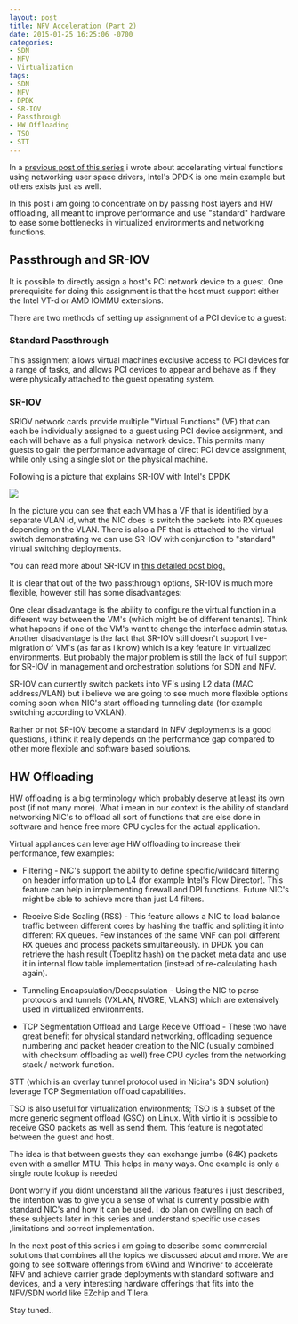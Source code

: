 ```yaml
---
layout: post
title: NFV Acceleration (Part 2)
date: 2015-01-25 16:25:06 -0700
categories:
- SDN
- NFV
- Virtualization
tags:
- SDN
- NFV
- DPDK
- SR-IOV
- Passthrough
- HW Offloading
- TSO
- STT
---
```


In a [previous post of this series](http://galsagie.github.io/sdn/nfv/virtualization/2015/01/21/nfv-acceleration/) i wrote about accelarating virtual functions using networking user space drivers, Intel's DPDK is one main example but others exists just as well.

In this post i am going to concentrate on by passing host layers and HW offloading, all meant to improve performance and use "standard" hardware to ease some bottlenecks in virtualized environments and networking functions.

## Passthrough and SR-IOV

It is possible to directly assign a host's PCI network device to a guest. One prerequisite for doing this assignment is that the host must support either the Intel VT-d or AMD IOMMU extensions. 

There are two methods of setting up assignment of a PCI device to a guest:
 
### Standard Passthrough
 
This assignment allows virtual machines exclusive access to PCI devices for a range of tasks, and allows PCI devices to appear and behave as if they were physically attached to the guest operating system.

### SR-IOV

SRIOV network cards provide multiple "Virtual Functions" (VF) that can each be individually assigned to a guest using PCI device assignment, and each will behave as a full physical network device. This permits many guests to gain the performance advantage of direct PCI device assignment, while only using a single slot on the physical machine.

Following is a picture that explains SR-IOV with Intel's DPDK

<img src="http://www.dpdk.org/doc/guides/_images/fast_pkt_proc.png" />

In the picture you can see that each VM has a VF that is identified by a separate VLAN id, what the NIC does is switch the packets into RX queues depending on the VLAN.
There is also a PF that is attached to the virtual switch demonstrating we can use SR-IOV with conjunction to "standard" virtual switching deployments.

You can read more about SR-IOV in [this detailed post blog.](http://blog.scottlowe.org/2009/12/02/what-is-sr-iov/)

It is clear that out of the two passthrough options, SR-IOV is much more flexible, however still has some disadvantages:

One clear disadvantage is the ability to configure the virtual function in a different way between the VM's (which might be of different tenants).
Think what happens if one of the VM's want to change the interface admin status.
Another disadvantage is the fact that SR-IOV still doesn't support live-migration of VM's (as far as i know) which is a key feature in virtualized environments.
But probably the major problem is still the lack of full support for SR-IOV in management and orchestration solutions for SDN and NFV.

SR-IOV can currently switch packets into VF's using L2 data (MAC address/VLAN) but i believe we are going to see much more flexible options coming soon when NIC's start offloading tunneling data (for example switching according to VXLAN).

Rather or not SR-IOV become a standard in NFV deployments is a good questions, i think it really depends on the performance gap compared to other more flexible and software based solutions.

## HW Offloading

HW offloading is a big terminology which probably deserve at least its own post (if not many more).
What i mean in our context is the ability of standard networking NIC's to offload all sort of functions that are else done in software and hence free more CPU cycles for the actual application.

Virtual appliances can leverage HW offloading to increase their performance, few examples:

* Filtering - NIC's support the ability to define specific/wildcard filtering on header information up to L4 (for example Intel's Flow Director).
This feature can help in implementing firewall and DPI functions.
Future NIC's might be able to achieve more than just L4 filters.

* Receive Side Scaling (RSS) - 
This feature allows a NIC to load balance traffic between different cores by hashing the traffic and splitting it into different RX queues.
Few instances of the same VNF can poll different RX queues and process packets simultaneously.
in DPDK you can retrieve the hash result (Toeplitz hash) on the packet meta data and use it in internal flow table implementation (instead of re-calculating hash again). 

* Tunneling Encapsulation/Decapsulation - 
Using the NIC to parse protocols and tunnels (VXLAN, NVGRE, VLANS) which are extensively used in virtualized environments. 

* TCP Segmentation Offload and Large Receive Offload - 
These two have great benefit for physical standard networking, offloading sequence numbering and packet header creation to the NIC (usually combined with checksum offloading as well) free CPU cycles from the networking stack / network function.

STT (which is an overlay tunnel protocol used in Nicira's SDN solution) leverage TCP Segmentation offload capabilities.

TSO is also useful for virtualization environments; TSO is a subset of the more generic segment offload (GSO) on Linux.
With virtio it is possible to receive GSO packets as well as send them. This feature is negotiated between the guest and host.

The idea is that between guests they can exchange jumbo (64K) packets even with
a smaller MTU. This helps in many ways. One example is only a single
route lookup is needed

Dont worry if you didnt understand all the various features i just described, the intention was to give you a sense of what is currently possible with standard NIC's and how it can be used.
I do plan on dwelling on each of these subjects later in this series and understand specific use cases ,limitations and correct implementation.

In the next post of this series i am going to describe some commercial solutions that combines all the topics we discussed about and more.
We are going to see software offerings from 6Wind and Windriver to accelerate NFV and achieve carrier grade deployments with standard software and devices, and a very interesting hardware offerings that fits into the NFV/SDN world like EZchip and Tilera.

Stay tuned..

